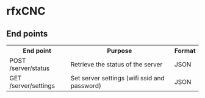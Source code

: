 # rfxCNC
## End points  
<table>
    <tr>
    <th>
        End point
    </th>
    <th>
        Purpose
    </th>
    <th>
        Format
    </th>
    </tr>
    <tr>
    <td>
        POST  /server/status
    </td>
    <td>
        Retrieve the status of the server
    </td>
    <td>
        JSON
    </td>
    </tr>
    <tr>
    <td>
        GET  /server/settings
    </td>
    <td>
        Set server settings (wifi ssid and password)
    </td>
    <td>
        JSON
    </td>
    </tr>
</table>
